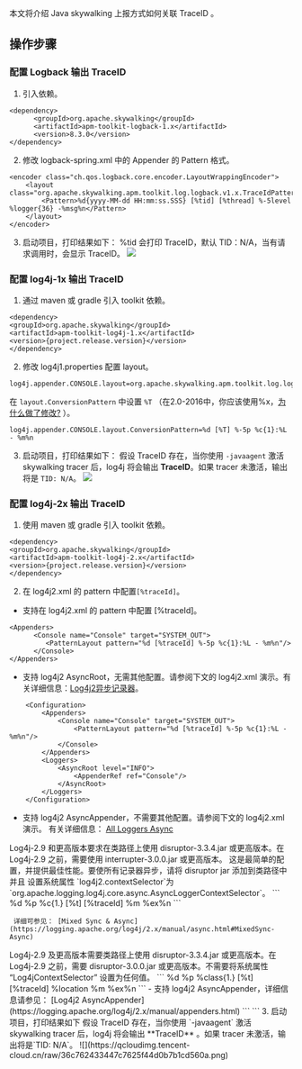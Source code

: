 本文将介绍 Java skywalking 上报方式如何关联 TraceID 。

## 操作步骤

### 配置 Logback 输出 TraceID 

1. 引入依赖。
```
<dependency>
      <groupId>org.apache.skywalking</groupId>
      <artifactId>apm-toolkit-logback-1.x</artifactId>
      <version>8.3.0</version>
</dependency>
```

2. 修改 logback-spring.xml 中的 Appender 的 Pattern 格式。
```
<encoder class="ch.qos.logback.core.encoder.LayoutWrappingEncoder">
    <layout class="org.apache.skywalking.apm.toolkit.log.logback.v1.x.TraceIdPatternLogbackLayout">
        <Pattern>%d{yyyy-MM-dd HH:mm:ss.SSS} [%tid] [%thread] %-5level %logger{36} -%msg%n</Pattern>
    </layout>
</encoder>
```


3. 启动项目，打印结果如下：
   %tid 会打印 TraceID，默认 TID：N/A，当有请求调用时，会显示 TraceID。
   ![](https://qcloudimg.tencent-cloud.cn/raw/2cd5459ad4e805d6d0d525de6894151d.png)

### 配置 log4j-1x 输出 TraceID 
1. 通过 maven 或 gradle 引入 toolkit 依赖。
```
<dependency>
<groupId>org.apache.skywalking</groupId>
<artifactId>apm-toolkit-log4j-1.x</artifactId>
<version>{project.release.version}</version>
</dependency>
```
2. 修改 log4j1.properties 配置 layout。
```
log4j.appender.CONSOLE.layout=org.apache.skywalking.apm.toolkit.log.log4j.v1.x.TraceIdPatternLayout
```
在 `layout.ConversionPattern` 中设置 `%T` （在2.0-2016中，你应该使用%x，[为什么做了修改?](https://github.com/wu-sheng/sky-walking/issues/77) ）。
```
log4j.appender.CONSOLE.layout.ConversionPattern=%d [%T] %-5p %c{1}:%L - %m%n
```
3. 启动项目，打印结果如下：
假设 TraceID 存在，当你使用 `-javaagent` 激活 skywalking tracer 后，log4j 将会输出 **TraceID**。如果 tracer 未激活，输出将是 `TID: N/A`。
![](https://qcloudimg.tencent-cloud.cn/raw/36c762433447c7625f44d0b7b1cd560a.png)

### 配置 log4j-2x 输出 TraceID 
1. 使用 maven 或 gradle 引入 toolkit 依赖。
```
<dependency>
<groupId>org.apache.skywalking</groupId>
<artifactId>apm-toolkit-log4j-2.x</artifactId>
<version>{project.release.version}</version>
</dependency>
```
2. 在 log4j2.xml 的 pattern 中配置`[%traceId]`。
 - 支持在 log4j2.xml 的 pattern 中配置 [%traceId]。
```
<Appenders>
      <Console name="Console" target="SYSTEM_OUT">
         <PatternLayout pattern="%d [%traceId] %-5p %c{1}:%L - %m%n"/>
      </Console>
</Appenders>
```
 - 支持 log4j2 AsyncRoot，无需其他配置。请参阅下文的 log4j2.xml 演示。有关详细信息：[Log4j2异步记录器](https://logging.apache.org/log4j/2.x/manual/async.html)。
```
    <Configuration>
        <Appenders>
            <Console name="Console" target="SYSTEM_OUT">
                <PatternLayout pattern="%d [%traceId] %-5p %c{1}:%L - %m%n"/>
            </Console>
        </Appenders>
        <Loggers>
            <AsyncRoot level="INFO">
                <AppenderRef ref="Console"/>
            </AsyncRoot>
        </Loggers>
    </Configuration>
```
  - 支持 log4j2 AsyncAppender，不需要其他配置。请参阅下文的 log4j2.xml 演示。
有关详细信息： [All Loggers Async](https://logging.apache.org/log4j/2.x/manual/async.html#AllAsync)
<dx-alert infotype="explain" title="">
Log4j-2.9 和更高版本要求在类路径上使用 disruptor-3.3.4.jar 或更高版本。在 Log4j-2.9 之前，需要使用 interrupter-3.0.0.jar 或更高版本。 这是最简单的配置，并提供最佳性能。要使所有记录器异步，请将 disruptor jar 添加到类路径中并且 设置系统属性 `log4j2.contextSelector`为 `org.apache.logging.log4j.core.async.AsyncLoggerContextSelector`。
</dx-alert>
  ```
  <Configuration status="WARN">
    <Appenders>
      <!-- Async Loggers will auto-flush in batches, so switch off immediateFlush. -->
      <RandomAccessFile name="RandomAccessFile" fileName="async.log" immediateFlush="false" append="false">
        <PatternLayout>
          <Pattern>%d %p %c{1.} [%t] [%traceId] %m %ex%n</Pattern>
        </PatternLayout>
      </RandomAccessFile>
    </Appenders>
    <Loggers>
      <Root level="info" includeLocation="false">
        <AppenderRef ref="RandomAccessFile"/>
      </Root>
    </Loggers>
  </Configuration>
  ```

     详细可参见： [Mixed Sync & Async](https://logging.apache.org/log4j/2.x/manual/async.html#MixedSync-Async)
<dx-alert infotype="explain" title="">
Log4j-2.9 及更高版本需要类路径上使用  disruptor-3.3.4.jar 或更高版本。在 Log4j-2.9 之前，需要 disruptor-3.0.0.jar 或更高版本。不需要将系统属性 “Log4jContextSelector” 设置为任何值。
</dx-alert>
  ```
  <Configuration status="WARN">
    <Appenders>
      <!-- Async Loggers will auto-flush in batches, so switch off immediateFlush. -->
      <RandomAccessFile name="RandomAccessFile" fileName="asyncWithLocation.log"
                immediateFlush="false" append="false">
        <PatternLayout>
          <Pattern>%d %p %class{1.} [%t] [%traceId] %location %m %ex%n</Pattern>
        </PatternLayout>
      </RandomAccessFile>
    </Appenders>
    <Loggers>
      <!-- pattern layout actually uses location, so we need to include it -->
      <AsyncLogger name="com.foo.Bar" level="trace" includeLocation="true">
        <AppenderRef ref="RandomAccessFile"/>
      </AsyncLogger>
      <Root level="info" includeLocation="true">
        <AppenderRef ref="RandomAccessFile"/>
      </Root>
    </Loggers>
  </Configuration>
  ```
 - 支持 log4j2 AsyncAppender，详细信息请参见： [Log4j2 AsyncAppender](https://logging.apache.org/log4j/2.x/manual/appenders.html)
```
    <Configuration>
        <Appenders>
            <Console name="Console" target="SYSTEM_OUT">
                <PatternLayout pattern="%d [%traceId] %-5p %c{1}:%L - %m%n"/>
            </Console>
            <Async name="Async">
                <AppenderRef ref="Console"/>
            </Async>
        </Appenders>
        <Loggers>
            <Root level="INFO">
                <AppenderRef ref="Async"/>
            </Root>
        </Loggers>
    </Configuration>
```
3. 启动项目，打印结果如下
假设 TraceID 存在，当你使用 `-javaagent` 激活 skywalking tracer 后，log4j 将会输出 **TraceID** 。如果 tracer 未激活，输出将是`TID: N/A`。
![](https://qcloudimg.tencent-cloud.cn/raw/36c762433447c7625f44d0b7b1cd560a.png)

